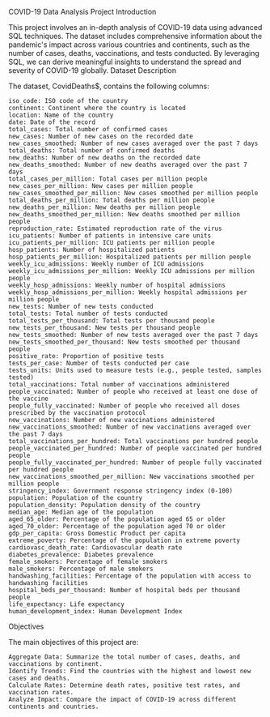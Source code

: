 COVID-19 Data Analysis Project
Introduction

This project involves an in-depth analysis of COVID-19 data using advanced SQL techniques. The dataset includes comprehensive information about the pandemic's impact across various countries and continents, such as the number of cases, deaths, vaccinations, and tests conducted. By leveraging SQL, we can derive meaningful insights to understand the spread and severity of COVID-19 globally.
Dataset Description

The dataset, CovidDeaths$, contains the following columns:

    iso_code: ISO code of the country
    continent: Continent where the country is located
    location: Name of the country
    date: Date of the record
    total_cases: Total number of confirmed cases
    new_cases: Number of new cases on the recorded date
    new_cases_smoothed: Number of new cases averaged over the past 7 days
    total_deaths: Total number of confirmed deaths
    new_deaths: Number of new deaths on the recorded date
    new_deaths_smoothed: Number of new deaths averaged over the past 7 days
    total_cases_per_million: Total cases per million people
    new_cases_per_million: New cases per million people
    new_cases_smoothed_per_million: New cases smoothed per million people
    total_deaths_per_million: Total deaths per million people
    new_deaths_per_million: New deaths per million people
    new_deaths_smoothed_per_million: New deaths smoothed per million people
    reproduction_rate: Estimated reproduction rate of the virus
    icu_patients: Number of patients in intensive care units
    icu_patients_per_million: ICU patients per million people
    hosp_patients: Number of hospitalized patients
    hosp_patients_per_million: Hospitalized patients per million people
    weekly_icu_admissions: Weekly number of ICU admissions
    weekly_icu_admissions_per_million: Weekly ICU admissions per million people
    weekly_hosp_admissions: Weekly number of hospital admissions
    weekly_hosp_admissions_per_million: Weekly hospital admissions per million people
    new_tests: Number of new tests conducted
    total_tests: Total number of tests conducted
    total_tests_per_thousand: Total tests per thousand people
    new_tests_per_thousand: New tests per thousand people
    new_tests_smoothed: Number of new tests averaged over the past 7 days
    new_tests_smoothed_per_thousand: New tests smoothed per thousand people
    positive_rate: Proportion of positive tests
    tests_per_case: Number of tests conducted per case
    tests_units: Units used to measure tests (e.g., people tested, samples tested)
    total_vaccinations: Total number of vaccinations administered
    people_vaccinated: Number of people who received at least one dose of the vaccine
    people_fully_vaccinated: Number of people who received all doses prescribed by the vaccination protocol
    new_vaccinations: Number of new vaccinations administered
    new_vaccinations_smoothed: Number of new vaccinations averaged over the past 7 days
    total_vaccinations_per_hundred: Total vaccinations per hundred people
    people_vaccinated_per_hundred: Number of people vaccinated per hundred people
    people_fully_vaccinated_per_hundred: Number of people fully vaccinated per hundred people
    new_vaccinations_smoothed_per_million: New vaccinations smoothed per million people
    stringency_index: Government response stringency index (0-100)
    population: Population of the country
    population_density: Population density of the country
    median_age: Median age of the population
    aged_65_older: Percentage of the population aged 65 or older
    aged_70_older: Percentage of the population aged 70 or older
    gdp_per_capita: Gross Domestic Product per capita
    extreme_poverty: Percentage of the population in extreme poverty
    cardiovasc_death_rate: Cardiovascular death rate
    diabetes_prevalence: Diabetes prevalence
    female_smokers: Percentage of female smokers
    male_smokers: Percentage of male smokers
    handwashing_facilities: Percentage of the population with access to handwashing facilities
    hospital_beds_per_thousand: Number of hospital beds per thousand people
    life_expectancy: Life expectancy
    human_development_index: Human Development Index

Objectives

The main objectives of this project are:

    Aggregate Data: Summarize the total number of cases, deaths, and vaccinations by continent.
    Identify Trends: Find the countries with the highest and lowest new cases and deaths.
    Calculate Rates: Determine death rates, positive test rates, and vaccination rates.
    Analyze Impact: Compare the impact of COVID-19 across different continents and countries.
